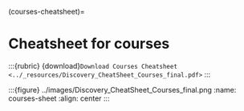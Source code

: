(courses-cheatsheet)=
# Cheatsheet for courses
:::{rubric} {download}`Download Courses Cheatsheet <../_resources/Discovery_CheatSheet_Courses_final.pdf>`
:::


:::{figure} ../images/Discovery_CheatSheet_Courses_final.png
:name: courses-sheet
:align: center
:::
